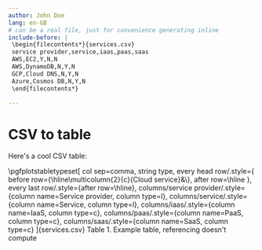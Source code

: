 ```yaml
---
author: John Doe
lang: en-GB
# can be a real file, just for convenience generating inline
include-before: |
 \begin{filecontents*}{services.csv}
 service provider,service,iaas,paas,saas
 AWS,EC2,Y,N,N
 AWS,DynamoDB,N,Y,N
 GCP,Cloud DNS,N,Y,N
 Azure,Cosmos DB,N,Y,N
 \end{filecontents*}

---
```


# CSV to table


Here's a cool CSV table:

\pgfplotstabletypeset[
    col sep=comma,
    string type,
    every head row/.style={
        before row={\hline\multicolumn{2}{c}{Cloud service}&\\},
        after row=\hline
    },
    every last row/.style={after row=\hline},
    columns/service provider/.style={column name=Service provider, column type=l},
    columns/service/.style={column name=Service, column type=l},
    columns/iaas/.style={column name=IaaS, column type=c},
    columns/paas/.style={column name=PaaS, column type=c},
    columns/saas/.style={column name=SaaS, column type=c}
    ]{services.csv}
Table 1. Example table, referencing doesn't compute

